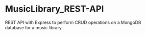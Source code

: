 # MusicLibrary_REST-API

REST API with Express to perform CRUD operations on a MongoDB database for a music library
